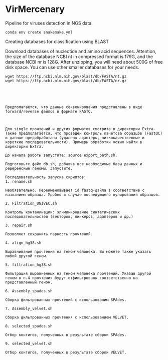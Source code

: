 # VirMercenary

Pipeline for viruses detection in NGS data. 

```
conda env create snakemake.yml
```

Creating databases for classification using BLAST

Download databases of nucleotide and amino acid sequences. Attention, the size of the database NCBI nt in compressed format is 179G, and the database NCBI nr is 128G. After unzipping, you will need about 500G of free disk space. You can use other smaller databases for your needs.

```
wget https://ftp.ncbi.nlm.nih.gov/blast/db/FASTA/nt.gz
wget https://ftp.ncbi.nlm.nih.gov/blast/db/FASTA/nr.gz





Предполагается, что данные секвенирования представлены в виде forward/reverse файлов в формате FASTQ. 



Для single прочтений и других форматов смотрите в директории Extra. 
Также предполагается, что проведен контроль качетсва образцов (FastQC) и данные предобработаны (удалены адаптеры, низкокачественные и короткие последовательности). Примеры обработки можно найти в директории Extra.

До начала работы запустите: source export_path.sh.

Подготовьте файл db.sh, добавив все необходимые базы данных и референсные геномы. Запустите.

Последовательность запуска скриптов:
1. rename.sh 

Необязательно. Переименовывает id fastq-файла в соответствие с названием образца. Удобно в случае последующего пулирования образцов.

2. Filtration_UNIVEC.sh 

Контроль контаминации: элиминирование синтетических последовательностей (векторов, линкеров, адаптеров и др.)

3. repair.sh

Позволяет сохранить парность прочтений.

4. align_hg38.sh

Выравнивание прочтений на геном человека. Вы можете также указать любой другой геном. 

5. filtration_hg38.sh

Фильтрация выравненных на геном человека прочтений. Указав другой геном в п.4 прочтения будут отфильтрованы соответственно на представленный геном. 

6. Assembly_spades.sh

Сборка фильтрованных прочтений с использованим SPAdes.

7. Assembly_velvet.sh 

Сборка фильтрованных прочтения с использованием VELVET.

8. selected_spades.sh

Отбор контигов, полученных в результате сборки SPAdes.

9. selected_velvet.sh

Отбор контигов, полученных в результате сборки VELVET.
